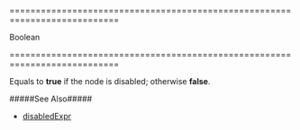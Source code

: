 ===========================================================================
<!--type-->Boolean<!--/type-->
===========================================================================

<!--shortDescription-->
Equals to **true** if the node is disabled; otherwise **false**.
<!--/shortDescription-->

<!--fullDescription-->
#####See Also#####
- [disabledExpr](/Documentation/ApiReference/UI_Widgets/dxTreeView/Configuration/#disabledExpr)
<!--/fullDescription-->